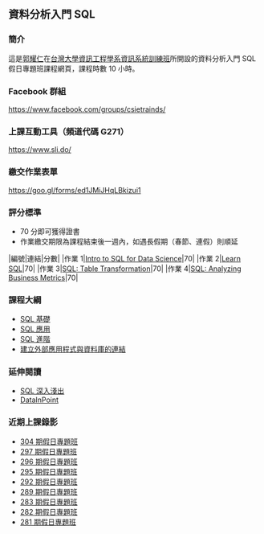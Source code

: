 ## 資料分析入門 SQL

### 簡介

這是[郭耀仁](https://www.facebook.com/yaojen.kuo.1)在[台灣大學資訊工程學系資訊系統訓練班](https://train.csie.ntu.edu.tw/train/)所開設的資料分析入門 SQL 假日專題班課程網頁，課程時數 10 小時。

### Facebook 群組

<https://www.facebook.com/groups/csietrainds/>

### 上課互動工具（頻道代碼 G271）

<https://www.sli.do/>

### 繳交作業表單

<https://goo.gl/forms/ed1JMiJHqLBkizui1>

### 評分標準

- 70 分即可獲得證書
- 作業繳交期限為課程結束後一週內，如遇長假期（春節、連假）則順延

|編號|連結|分數|
|作業 1|[Intro to SQL for Data Science](https://www.datacamp.com/courses/intro-to-sql-for-data-science?tap_a=5644-dce66f&tap_s=194899-1fb421)|70|
|作業 2|[Learn SQL](https://www.codecademy.com/learn/learn-sql)|70|
|作業 3|[SQL: Table Transformation](https://www.codecademy.com/learn/sql-table-transformation)|70|
|作業 4|[SQL: Analyzing Business Metrics](https://www.codecademy.com/learn/sql-analyzing-business-metrics)|70|

### 課程大綱

- [SQL 基礎](https://yaojenkuo.io/sql-intro/sql_basic.slides.html)
- [SQL 應用](https://yaojenkuo.io/sql-intro/sql_mid.slides.html)
- [SQL 進階](https://yaojenkuo.io/sql-intro/sql_advanced.slides.html)
- [建立外部應用程式與資料庫的連結](https://yaojenkuo.io/sql-intro/establish_connection.slides.html)

### 延伸閱讀

- [SQL 深入淺出](http://www.books.com.tw/products/0010391205)
- [DataInPoint](https://medium.com/datainpoint)

### 近期上課錄影

- [304 期假日專題班](https://www.youtube.com/playlist?list=PLEq7iw5uOtuWUc2L9OVp1zFnbNPk5T959)
- [297 期假日專題班](https://www.youtube.com/playlist?list=PLEq7iw5uOtuVSgTwTQHhJrieWL0KnQihq)
- [296 期假日專題班](https://www.youtube.com/playlist?list=PLEq7iw5uOtuWXOlIhArlyLzPgtUcGo-v4)
- [295 期假日專題班](https://www.youtube.com/playlist?list=PLEq7iw5uOtuW_FJ8CG1qfPVR6VgurRrTE)
- [292 期假日專題班](https://www.youtube.com/playlist?list=PLEq7iw5uOtuUG7fWiaqzjs8HIfoKkrPz9)
- [289 期假日專題班](https://www.youtube.com/playlist?list=PLEq7iw5uOtuXEWJm9TADaFDcInLmbc48K)
- [283 期假日專題班](https://www.youtube.com/playlist?list=PLEq7iw5uOtuX5pQmw0xGzsCmyIolwJGRk)
- [282 期假日專題班](https://www.youtube.com/playlist?list=PLEq7iw5uOtuUe-CQMzCK7us5_rRHgEhPe)
- [281 期假日專題班](https://www.youtube.com/playlist?list=PLEq7iw5uOtuW8Baw4NYZc6VjKBt7kySXH)